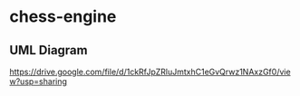 # chess-engine

## UML Diagram
https://drive.google.com/file/d/1ckRfJpZRluJmtxhC1eGvQrwz1NAxzGf0/view?usp=sharing
